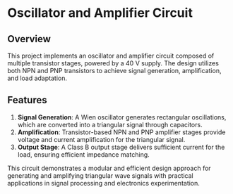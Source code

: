 # Oscillator and Amplifier Circuit

## Overview
This project implements an oscillator and amplifier circuit composed of multiple transistor stages, powered by a 40 V supply. The design utilizes both NPN and PNP transistors to achieve signal generation, amplification, and load adaptation.

## Features
1. **Signal Generation**: A Wien oscillator generates rectangular oscillations, which are converted into a triangular signal through capacitors.  
2. **Amplification**: Transistor-based NPN and PNP amplifier stages provide voltage and current amplification for the triangular signal.  
3. **Output Stage**: A Class B output stage delivers sufficient current for the load, ensuring efficient impedance matching.  

This circuit demonstrates a modular and efficient design approach for generating and amplifying triangular wave signals with practical applications in signal processing and electronics experimentation.
